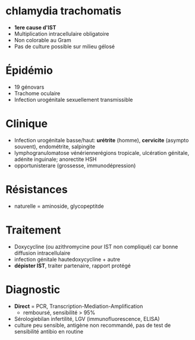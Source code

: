 # chlamydia trachomatis



- **1ere cause d'IST** 
- Multiplication intracellulaire obligatoire 
- Non colorable au Gram 
- Pas de culture possible sur milieu gélosé 


# Épidémio


- 19 génovars 
- Trachome oculaire 
- Infection urogénitale sexuellement transmissible 


# Clinique


- Infection urogénitale basse/haut: **urétrite** (homme), **cervicite** (asympto souvent), endométrite, salpingite 
- lymphogranulomatose vénériennerégions tropicale, ulcération génitale, adénite inguinale; anorectite HSH 
- opportunisterare (grossesse, immunodépression) 


# Résistances


- naturelle = aminoside, glycopeptitde 


# Traitement


- Doxycycline (ou azithromycine pour IST non compliqué) car bonne diffusion intracellulaire 
- infection génitale hautedoxycycline + autre 
- **dépister IST**, traiter partenaire, rapport protégé 


# Diagnostic


- **Direct** = PCR, Transcription-Mediation-Amplification 
    - remboursé, sensibilité > 95% 
- Sérologiebilan infertilité, LGV (immunofluorescence, ELISA) 
- culture peu sensible, antigène non recommandé, pas de test de sensibilité antibio en routine 


